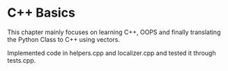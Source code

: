 # C++ Basics
This chapter mainly focuses on learning C++, OOPS and finally translating the Python Class to C++ using vectors.

Implemented code in helpers.cpp and localizer.cpp and tested it through tests.cpp.